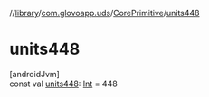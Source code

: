 //[library](../../../index.md)/[com.glovoapp.uds](../index.md)/[CorePrimitive](index.md)/[units448](units448.md)

# units448

[androidJvm]\
const val [units448](units448.md): [Int](https://kotlinlang.org/api/latest/jvm/stdlib/kotlin/-int/index.html) = 448
